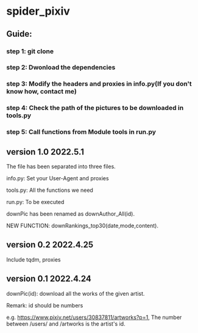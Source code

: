 # spider_pixiv

## Guide:

### step 1: git clone

### step 2: Dwonload the dependencies

### step 3: Modify the headers and proxies in info.py(If you don't know how, contact me)

### step 4: Check the path of the pictures to be downloaded in tools.py

### step 5: Call functions from Module tools in run.py

## version 1.0 2022.5.1

The file has been separated into three files.

info.py: Set your User-Agent and proxies

tools.py: All the functions we need

run.py: To be executed

downPic has been renamed as downAuthor_All(id).

NEW FUNCTION: downRankings_top30(date,mode,content).

## version 0.2 2022.4.25

Include tqdm, proxies

## version 0.1 2022.4.24

downPic(id): download all the works of the given artist.

Remark: id should be numbers

e.g. https://www.pixiv.net/users/30837811/artworks?p=1, The number between /users/ and /artworks is the artist's id.
